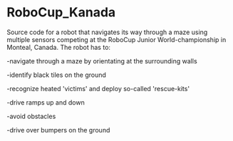 # RoboCup_Kanada
Source code for a robot that navigates its way through a maze using multiple sensors competing at the
RoboCup Junior World-championship in Monteal, Canada.
The robot has to:  

  -navigate through a maze by orientating at the surrounding walls
  
  -identify black tiles on the ground
  
  -recognize heated 'victims' and deploy so-called 'rescue-kits'
  
  -drive ramps up and down
  
  -avoid obstacles
  
  -drive over bumpers on the ground
